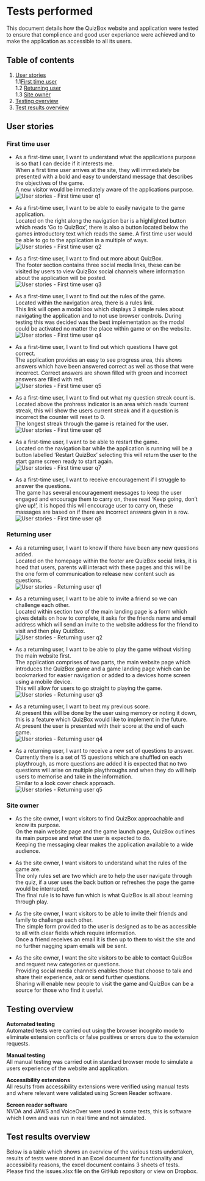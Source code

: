 # Tests performed  
This document details how the QuizBox website and application were tested to ensure that complience and good user experiance were achieved and to make the application as accessible to all its users.  

## Table of contents  
1. [User stories](#user-stories)  
    1.1[First time user](#first-time-user)  
    1.2 [Returning user](#returning-user)  
    1.3 [Site owner](#site-owner)  
2. [Testing overview](#testing-overview)  
3. [Test results overview](#test-results-overview)  

## User stories  
### First time user  
- As a first-time user, I want to understand what the applications purpose is so that I can decide if it interests me.  
When a first time user arrives at the site, they will immediately be presented with a bold and easy to understand message that describes the objectives of the game.  
A new visitor would be immediately aware of the applications purpose.  
![User stories - First time user q1](testing_images/test_applications_purpose.png)  

- As a first-time user, I want to be able to easily navigate to the game application.  
Located on the right along the navigation bar is a highlighted button which reads ‘Go to QuizBox’, there is also a button located below the games introductory text which reads the same.  A first time user would be able to go to the application in a multiple of ways.  
![User stories - First time user q2](testing_images/test_navigate_to_the_game.png)  

- As a first-time user, I want to find out more about QuizBox.  
The footer section contains three social media links, these can be visited by users to view QuizBox social channels where information about the application will be posted.  
![User stories - First time user q3](testing_images/test_find_out_more_about_quizbox.png)  

- As a first-time user, I want to find out the rules of the game.  
Located within the navigation area, there is a rules link.  
This link will open a modal box which displays 3 simple rules about navigating the application and to not use browser controls. During testing this was decided was the best implementation as the modal could be activated no matter the place within game or on the website.  
![User stories - First time user q4](testing_images/test_find_out_rules.png)  

- As a first-time user, I want to find out which questions I have got correct.  
The application provides an easy to see progress area, this shows answers which have been answered correct as well as those that were incorrect.
Correct answers are shown filled with green and incorrect answers are filled with red.  
![User stories - First time user q5](testing_images/test_find_out_which_question_correct.png)  

- As a first-time user, I want to find out what my question streak count is.  
Located above the prohress indicator is an area which reads ‘current streak, this will show the users current streak and if a question is incorrect the counter will reset to 0.  
The longest streak through the game is retained for the user.  
![User stories - First time user q6](testing_images/test_find_out_what_my_streak_is.png)  

- As a first-time user, I want to be able to restart the game.  
Located on the navigation bar while the application is running will be a button labelled ‘Restart QuizBox’ selecting this will return the user to the start game screen ready to start again.  
![User stories - First time user q7](testing_images/test_restart_the_game.png)  

- As a first-time user, I want to receive encouragement if I struggle to answer the questions.  
The game has several encouragement messages to keep the user engaged and encourage them to carry on, these read ‘Keep going, don’t give up!’, it is hoped this will encourage user to carry on, these massages are based on if there are incorrect answers given in a row.  
![User stories - First time user q8](testing_images/test_encouragment_message.png)  

### Returning user  
- As a returning user, I want to know if there have been any new questions added.  
Located on the homepage within the footer are QuizBox social links, it is hoed that users, parents will interact with these pages and this will be the one form of communication to release new content such as questions.  
![User stories - Returning user q1](testing_images/test_find_out_more_about_quizbox.png)  

- As a returning user, I want to be able to invite a friend so we can challenge each other.  
Located within section two of the main landing page is a form which gives details on how to complete, it asks for the friends name and email address which will send an invite to the website address for the friend to visit and then play QuizBox.  
![User stories - Returning user q2](testing_images/test_invite_a_friend_form.png)  

- As a returning user, I want to be able to play the game without visiting the main website first.  
The application comprises of two parts, the main website page which introduces the QuizBox game and a game landing page which can be bookmarked for easier navigation or added to a devices home screen using a mobile device.  
This will allow for users to go straight to playing the game.  
![User stories - Returning user q3](testing_images/test_game_landing_page.png)  

- As a returning user, I want to beat my previous score.  
At present this will be done by the user using memory or noting it down, this is a feature which QuizBox would like to implement in the future.  
At present the user is presented with their score at the end of each game.  
![User stories - Returning user q4](testing_images/test_end_game_screen_score.png)  

- As a returning user, I want to receive a new set of questions to answer.  
Currently there is a set of 15 questions which are shuffled on each playthrough, as more questions are added it is expected that no two questions will arise on multiple playthroughs and when they do will help users to memorise and take in the information.  
Similar to a look cover check approach.  
![User stories - Returning user q5](testing_images/test_random_question.png)  

### Site owner  
- As the site owner, I want visitors to find QuizBox approachable and know its purpose.  
On the main website page and the game launch page, QuizBox outlines its main purpose and what the user is expected to do.  
Keeping the messaging clear makes the application available to a wide audience.  

- As the site owner, I want visitors to understand what the rules of the game are.  
The only rules set are two which are to help the user navigate through the quiz, if a user uses the back button or refreshes the page the game would be interrupted.  
The final rule is to have fun which is what QuizBox is all about learning through play.  

- As the site owner, I want visitors to be able to invite their friends and family to challenge each other.  
The simple form provided to the user is designed as to be as accessible to all with clear fields which require information.  
Once a friend receives an email it is then up to them to visit the site and no further nagging spam emails will be sent.  

- As the site owner, I want the site visitors to be able to contact QuizBox and request new categories or questions.  
Providing social media channels enables those that choose to talk and share their experience, ask or send further questions.  
Sharing will enable new people to visit the game and QuizBox can  be a source for those who find it useful.  

## Testing overview  
__Automated testing__  
Automated tests were carried out using the browser incognito mode to eliminate extension conflicts or false positives or errors due to the extension requests.  

__Manual testing__  
All manual testing was carried out in standard browser mode to simulate a users experience of the website and application.  

__Accessibility extensions__  
All results from accessibility extensions were verified using manual tests and where relevant were validated using Screen Reader software.  

__Screen reader software__  
NVDA and JAWS and VoiceOver were used in some tests, this is software which I own and was run in real time and not simulated.  

## Test results overview  
Below is a table which shows an overview of the various tests undertaken, results of tests were stored in an Excel document for functionality and accessibility reasons, the excel document contains 3 sheets of tests.  
Please find the issues.xlsx file on the GitHub repository or view on Dropbox.  



